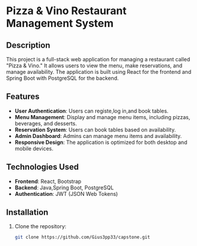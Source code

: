 # Pizza & Vino Restaurant Management System

## Description

This project is a full-stack web application for managing a restaurant called "Pizza & Vino." It allows users to view the menu, make reservations, and manage availability. The application is built using React for the frontend and Spring Boot with PostgreSQL for the backend.

## Features

- **User Authentication**: Users can registe,log in,and book tables.
- **Menu Management**: Display and manage menu items, including pizzas, beverages, and desserts.
- **Reservation System**: Users can book tables based on availability.
- **Admin Dashboard**: Admins can manage menu items and availability.
- **Responsive Design**: The application is optimized for both desktop and mobile devices.

## Technologies Used

- **Frontend**: React, Bootstrap
- **Backend**: Java,Spring Boot, PostgreSQL
- **Authentication**: JWT (JSON Web Tokens)

## Installation

1. Clone the repository:
   ```bash
   git clone https://github.com/Gius3pp33/capstone.git
   ```
